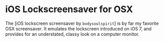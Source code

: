 # iOS Lockscreensaver for OSX

The [iOS lockscreen screensaver by `bodysoulspirit`] is by far my favorite OSX screensaver. It emulates the lockscreen introduced on iOS 7, and provides for an understated, classy look on a computer monitor.
